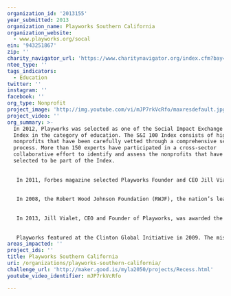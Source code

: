 ```yaml
---
organization_id: '2013155'
year_submitted: 2013
organization_name: Playworks Southern California
organization_website:
  - www.playworks.org/socal
ein: '943251867'
zip: ''
charity_navigator_url: 'https://www.charitynavigator.org/index.cfm?bay=search.profile&ein=943251867'
ntee_type: ''
tags_indicators:
  - Education
twitter: ''
instagram: ''
facebook: ''
org_type: Nonprofit
project_image: 'http://img.youtube.com/vi/mJP7rkVcRfo/maxresdefault.jpg'
project_video: ''
org_summary: >-
  In 2012, Playworks was selected as one of the Social Impact Exchange's 100
  Index in the category of education. The S&I 100 Index consists of high-impact
  nonprofits that have been carefully vetted through a comprehensive selection
  process. More than 150 experts have participated in a cross-sector
  collaborative effort to identify and assess the nonprofits that have been
  selected to be part of the Index.
   
   
   In 2011, Forbes magazine selected Playworks Founder and CEO Jill Vialet as one of its Impact 30: a list of the world’s leading social entrepreneurs. The magazine defines “social entrepreneur” as a person who uses business practices to solve social issues. The selection was made by a panel of blue ribbon experts, tasked with identifying “social entrepreneurs who are tackling the world's most intractable problems.”
   
   
   In 2008, the Robert Wood Johnson Foundation (RWJF), the nation’s leading public health foundation, invested $18.7 million in Playworks because it believes that Playworks’ program improves children’s health. In 2012, RWJF invested an additional $8.5 million in Playworks to continue backing the growth of our program.
   
   
   In 2013, Jill Vialet, CEO and Founder of Playworks, was awarded the James Irvine Foundation Leadership Award. The James Irvine Foundation Leadership Awards annually recognize Californians who are advancing innovative, effective solutions to critical state issues. Since 2006, awards have been given to 45 recipients, both individuals and groups, working in a wide variety of fields, including education, health, agriculture, economic development and the environment.
   
   
   Playworks featured at the Clinton Global Initiative in 2009. The mission of the Clinton Global Initiative (CGI) is to turn ideas into action. Established in 2005 by President Bill Clinton, the Clinton Global Initiative (CGI) convenes global leaders to create and implement innovative solutions to the world's most pressing challenges.
areas_impacted: ''
project_ids: ''
title: Playworks Southern California
uri: /organizations/playworks-southern-california/
challenge_url: 'http://maker.good.is/myla2050/projects/Recess.html'
youtube_video_identifier: mJP7rkVcRfo

---
```


